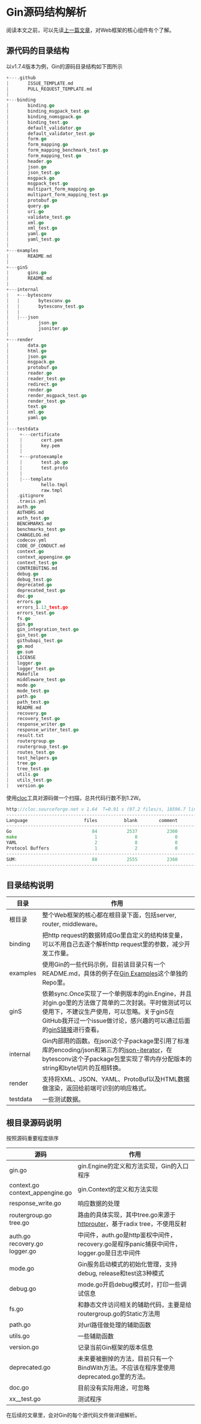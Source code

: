 # Gin源码结构解析

阅读本文之前，可以先读[上一篇文章](../01)，对Web框架的核心组件有个了解。

## 源代码的目录结构

以v1.7.4版本为例，Gin的源码目录结构如下图所示

```go
+---.github
|       ISSUE_TEMPLATE.md
|       PULL_REQUEST_TEMPLATE.md
|       
+---binding
|       binding.go
|       binding_msgpack_test.go
|       binding_nomsgpack.go
|       binding_test.go
|       default_validator.go
|       default_validator_test.go
|       form.go
|       form_mapping.go
|       form_mapping_benchmark_test.go
|       form_mapping_test.go
|       header.go
|       json.go
|       json_test.go
|       msgpack.go
|       msgpack_test.go
|       multipart_form_mapping.go
|       multipart_form_mapping_test.go
|       protobuf.go
|       query.go
|       uri.go
|       validate_test.go
|       xml.go
|       xml_test.go
|       yaml.go
|       yaml_test.go
|       
+---examples
|       README.md
|       
+---ginS
|       gins.go
|       README.md
|       
+---internal
|   +---bytesconv
|   |       bytesconv.go
|   |       bytesconv_test.go
|   |       
|   |---json
|           json.go
|           jsoniter.go
|           
+---render
|       data.go
|       html.go
|       json.go
|       msgpack.go
|       protobuf.go
|       reader.go
|       reader_test.go
|       redirect.go
|       render.go
|       render_msgpack_test.go
|       render_test.go
|       text.go
|       xml.go
|       yaml.go
|       
|---testdata
|    +---certificate
|    |       cert.pem
|    |       key.pem
|    |       
|    +---protoexample
|    |       test.pb.go
|    |       test.proto
|    |       
|    |---template
|            hello.tmpl
|            raw.tmpl
|   .gitignore
|   .travis.yml
|   auth.go
|   AUTHORS.md
|   auth_test.go
|   BENCHMARKS.md
|   benchmarks_test.go
|   CHANGELOG.md
|   codecov.yml
|   CODE_OF_CONDUCT.md
|   context.go
|   context_appengine.go
|   context_test.go
|   CONTRIBUTING.md
|   debug.go
|   debug_test.go
|   deprecated.go
|   deprecated_test.go
|   doc.go
|   errors.go
|   errors_1.13_test.go
|   errors_test.go
|   fs.go
|   gin.go
|   gin_integration_test.go
|   gin_test.go
|   githubapi_test.go
|   go.mod
|   go.sum
|   LICENSE
|   logger.go
|   logger_test.go
|   Makefile
|   middleware_test.go
|   mode.go
|   mode_test.go
|   path.go
|   path_test.go
|   README.md
|   recovery.go
|   recovery_test.go
|   response_writer.go
|   response_writer_test.go
|   result.txt
|   routergroup.go
|   routergroup_test.go
|   routes_test.go
|   test_helpers.go
|   tree.go
|   tree_test.go
|   utils.go
|   utils_test.go
|   version.go
```

使用[cloc](http://cloc.sourceforge.net/)工具对源码做一个扫描，总共代码行数不到1.2W。

```go
http://cloc.sourceforge.net v 1.64  T=0.91 s (97.2 files/s, 18596.7 lines/s)
-------------------------------------------------------------------------------
Language                     files          blank        comment           code
-------------------------------------------------------------------------------
Go                              84           2537           2360          11796
make                             1              8              0             63
YAML                             2              8              0             47
Protocol Buffers                 1              2              0             10
-------------------------------------------------------------------------------
SUM:                            88           2555           2360          11916
-------------------------------------------------------------------------------
```



## 目录结构说明

| 目录     | 作用                                                         |
| -------- | ------------------------------------------------------------ |
| 根目录   | 整个Web框架的核心都在根目录下面，包括server, router, middleware。 |
| binding  | 把http request的数据转成Go里自定义的结构体变量，可以不用自己去逐个解析http request里的参数，减少开发工作量。 |
| examples | 使用Gin的一些代码示例，目前该目录只有一个README.md，具体的例子在[Gin Examples](https://github.com/gin-gonic/examples)这个单独的Repo里。 |
| ginS     | 依赖sync.Once实现了一个单例版本的gin.Engine，并且对gin.go里的方法做了简单的二次封装。平时做测试可以使用下，不建议生产使用，可以忽略。关于ginS在 GitHub我开过一个issue做讨论，感兴趣的可以通过后面的[ginS链接](https://github.com/gin-gonic/gin/issues/2957)进行查看。 |
| internal | Gin内部用的函数。在json这个子package里引用了标准库的encoding/json和第三方的[json-iterator](https://github.com/json-iterator/go)，在bytesconv这个子package包里实现了零内存分配版本的string和byte切片的互相转换。 |
| render   | 支持将XML、JSON、YAML、ProtoBuf以及HTML数据做渲染，返回给前端可识别的响应格式。 |
| testdata | 一些测试数据。                                               |



## 根目录源码说明

按照源码重要程度排序

| 源码                                | 作用                                                         |
| ----------------------------------- | ------------------------------------------------------------ |
| gin.go                              | gin.Engine的定义和方法实现，Gin的入口程序                    |
| context.go<br>context_appengine.go  | gin.Context的定义和方法实现                                  |
| response_write.go                   | 响应数据的处理                                               |
| routergroup.go<br>tree.go           | 路由的具体实现，其中tree.go来源于[httprouter](https://github.com/julienschmidt/httprouter/blob/master/tree.go)，基于radix tree，不使用反射 |
| auth.go<br>recovery.go<br>logger.go | 中间件，auth.go是http鉴权中间件，recovery.go是程序panic捕获中间件，logger.go是日志中间件 |
| mode.go                             | Gin服务启动模式的初始化管理，支持debug, release和test这3种模式 |
| debug.go                            | mode.go开启debug模式时，打印一些调试信息                     |
| fs.go                               | 和静态文件访问相关的辅助代码，主要是给routergroup.go的Static方法用 |
| path.go                             | 对url路径做处理的辅助函数                                    |
| utils.go                            | 一些辅助函数                                                 |
| version.go                          | 记录当前Gin框架的版本信息                                    |
| deprecated.go                       | 未来要被删掉的方法，目前只有一个BindWith方法。不应该在程序里使用deprecated.go里的方法。 |
| doc.go                              | 目前没有实际用途，可忽略                                     |
| xx__test.go                         | 测试程序                                                     |

在后续的文章里，会对Gin的每个源代码文件做详细解析。
